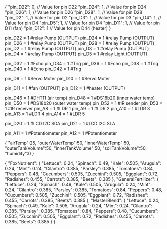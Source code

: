 {
    "pin_D22": 0,  // Value for pin D22
    "pin_D24": 1,  // Value for pin D24
    "pin_D26": 1,  // Value for pin D26
    "pin_D28": 1,  // Value for pin D28
    "pin_D2": 1,   // Value for pin D2
    "pin_D3": 1,   // Value for pin D3
    "pin_D4": 1,   // Value for pin D4
    "pin_D5": 1,   // Value for pin D4
    "pin_D11": 1,  // Value for pin D11 (fan)
    "pin_D12": 1   // Value for pin D44 (heater)
}




pin_D22 = 1 #relay Pump (OUTPUT)
pin_D24 = 1 #relay Pump (OUTPUT)
pin_D26 = 1 #relay Pump (OUTPUT)
pin_D28 = 1 #relay Pump (OUTPUT)
pin_D2 = 1 #relay Pump (OUTPUT)
pin_D3 = 1 #relay Pump (OUTPUT)
pin_D4 = 1 #relay Pump (OUTPUT)
pin_D5 = 1 #relay Light (OUTPUT)

pin_D32 = 1 #Echo 
pin_D34 = 1 #Trig 
pin_D36 = 1 #Echo 
pin_D38 = 1 #Trig 
pin_D40 = 1 #Echo 
pin_D42 = 1 #Trig 

pin_D9 = 1 #Servo Moter 
pin_D10 = 1 #Servo Moter

pin_D11 = 1 #fan (OUTPUT)
pin_D12 = 1 #heater (OUTPUT)

pin_D46 = 1 #DHT11 (air temp)
pin_D48 = 1 #DS18b20 (inner water temp)
pin_D50 = 1 #DS18b20 (outer water temp)
pin_D52 = 1 #IR sender
pin_D53 = 1 #IR receiver
pin_A8 = 1 #LDR 1
pin_A9 = 1 #LDR 2
pin_A10 = 1 #LDR 3
pin_A13 = 1 #LDR 4
pin_A14 = 1 #LDR 5

pin_D20 = 1 #LCD I2C SDA 
pin_D21 = 1 #LCD I2C SLA 

pin_A11 = 1 #Potentiometer 
pin_A12 = 1 #Potentiometer 

{
    "airTemp":25,
    "outerWaterTemp":50,
    "innerWaterTemp":50,
    "outerTankVolume":50,
    "innerTankVolume":50,
    "soilTankVolume":50,
    "humidity":0
}


{
  "FoxNutrient": {
    "Lettuce": 0.24,
    "Spinach": 0.49,
    "Kale": 0.505,
    "Arugula": 0.24,
    "Mint": 0.24,
    "Cilantro": 0.385,
    "Parsley": 0.385,
    "Tomatoes": 0.84,
    "Peppers": 0.48,
    "Cucumbers": 0.505,
    "Zucchini": 0.505,
    "Eggplant": 0.72,
    "Radishes": 0.455,
    "Carrots": 0.385,
    "Beets": 0.385
  },
  "GeneralFertilizer": {
    "Lettuce": 0.24,
    "Spinach": 0.49,
    "Kale": 0.505,
    "Arugula": 0.24,
    "Mint": 0.24,
    "Cilantro": 0.385,
    "Parsley": 0.385,
    "Tomatoes": 0.84,
    "Peppers": 0.48,
    "Cucumbers": 0.505,
    "Zucchini": 0.505,
    "Eggplant": 0.72,
    "Radishes": 0.455,
    "Carrots": 0.385,
    "Beets": 0.385
  },
  "MasterBlend": {
    "Lettuce": 0.24,
    "Spinach": 0.49,
    "Kale": 0.505,
    "Arugula": 0.24,
    "Mint": 0.24,
    "Cilantro": 0.385,
    "Parsley": 0.385,
    "Tomatoes": 0.84,
    "Peppers": 0.48,
    "Cucumbers": 0.505,
    "Zucchini": 0.505,
    "Eggplant": 0.72,
    "Radishes": 0.455,
    "Carrots": 0.385,
    "Beets": 0.385
  }
}